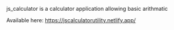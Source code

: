 js_calculator is a calculator application allowing basic arithmatic

Available here: https://jscalculatorutility.netlify.app/
